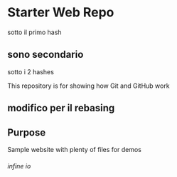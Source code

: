 # Starter Web Repo
sotto il primo hash
## sono secondario
sotto i 2 hashes 

This repository is for showing how Git and GitHub work

## modifico per il rebasing

## Purpose

Sample website with plenty of files for demos

###### infine io